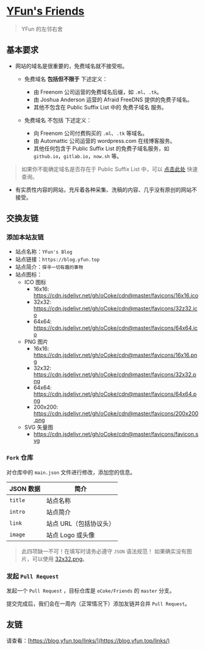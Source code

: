# [YFun's Friends](https://blog.yfun.top/links/)

> YFun 的左邻右舍


## 基本要求

- 网站的域名是很重要的，免费域名就不接受啦。

    - 免费域名 **包括但不限于** 下述定义：
        - 由 Freenom 公司运营的免费域名后缀，如 `.ml`、`.tk`。
        - 由 Joshua Anderson 运营的 Afraid FreeDNS 提供的免费子域名。
        - 其他不包含在 Public Suffix List 中的 免费子域名 服务。

    - 免费域名 不包括 下述定义：
        - 向 Freenom 公司付费购买的 `.ml`、`.tk` 等域名。
        - 由 Automattic 公司运营的 wordpress.com 在线博客服务。
        - 其他任何包含于 Public Suffix List 的免费子域名服务，如 `github.io`，`gitlab.io`，`now.sh` 等。

> 如果你不能确定域名是否存在于 Public Suffix List 中，可以 [点击此处](https://yfun.top/lab/public-suffix) 快速查询。

- 有实质性内容的网站，充斥着各种采集、洗稿的内容、几乎没有原创的网站不接受。



## 交换友链

### 添加本站友链

- 站点名称：`YFun's Blog`
- 站点链接：`https://blog.yfun.top`
- 站点简介：`探寻一切有趣的事物`
- 站点图标：
    - ICO 图标
        - 16x16: https://cdn.jsdelivr.net/gh/oCoke/cdn@master/favicons/16x16.ico
        - 32x32: https://cdn.jsdelivr.net/gh/oCoke/cdn@master/favicons/32z32.ico
        - 64x64: https://cdn.jsdelivr.net/gh/oCoke/cdn@master/favicons/64x64.ico
    - PNG 图片
        - 16x16: https://cdn.jsdelivr.net/gh/oCoke/cdn@master/favicons/16x16.png
        - 32x32: https://cdn.jsdelivr.net/gh/oCoke/cdn@master/favicons/32x32.png
        - 64x64: https://cdn.jsdelivr.net/gh/oCoke/cdn@master/favicons/64x64.png
        - 200x200: https://cdn.jsdelivr.net/gh/oCoke/cdn@master/favicons/200x200.png
    - SVG 矢量图
        - https://cdn.jsdelivr.net/gh/oCoke/cdn@master/favicons/favicon.svg

### `Fork` 仓库

对仓库中的 `main.json` 文件进行修改，添加您的信息。

| JSON 数据 | 简介 |
| ------- | -------- |
| `title` | 站点名称 |
| `intro` | 站点简介 |
| `link`  | 站点 URL（包括协议头） |
| `image` | 站点 Logo 或头像 |


> 此四项缺一不可！在填写时请务必遵守 `JSON` 语法规范！
> 如果确实没有图片，可以使用 [32x32.png](https://cdn.jsdelivr.net/gh/oCoke/cdn@master/favicons/32x32.png)。

### 发起 `Pull Request`

发起一个 `Pull Request` ，目标仓库是 `oCoke/Friends` 的 `master` 分支。

提交完成后，我们会在一周内（正常情况下）添加友链并合并 `Pull Request`。

## 友链

请查看：[https://blog.yfun.top/links/](https://blog.yfun.top/links/)
